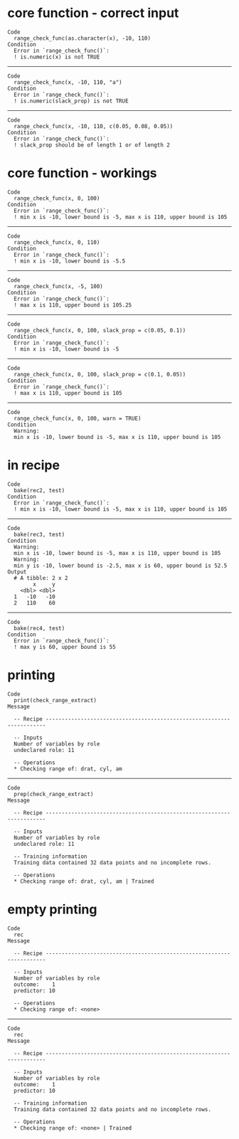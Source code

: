 # core function - correct input

    Code
      range_check_func(as.character(x), -10, 110)
    Condition
      Error in `range_check_func()`:
      ! is.numeric(x) is not TRUE

---

    Code
      range_check_func(x, -10, 110, "a")
    Condition
      Error in `range_check_func()`:
      ! is.numeric(slack_prop) is not TRUE

---

    Code
      range_check_func(x, -10, 110, c(0.05, 0.08, 0.05))
    Condition
      Error in `range_check_func()`:
      ! slack_prop should be of length 1 or of length 2

# core function - workings

    Code
      range_check_func(x, 0, 100)
    Condition
      Error in `range_check_func()`:
      ! min x is -10, lower bound is -5, max x is 110, upper bound is 105

---

    Code
      range_check_func(x, 0, 110)
    Condition
      Error in `range_check_func()`:
      ! min x is -10, lower bound is -5.5

---

    Code
      range_check_func(x, -5, 100)
    Condition
      Error in `range_check_func()`:
      ! max x is 110, upper bound is 105.25

---

    Code
      range_check_func(x, 0, 100, slack_prop = c(0.05, 0.1))
    Condition
      Error in `range_check_func()`:
      ! min x is -10, lower bound is -5

---

    Code
      range_check_func(x, 0, 100, slack_prop = c(0.1, 0.05))
    Condition
      Error in `range_check_func()`:
      ! max x is 110, upper bound is 105

---

    Code
      range_check_func(x, 0, 100, warn = TRUE)
    Condition
      Warning:
      min x is -10, lower bound is -5, max x is 110, upper bound is 105

# in recipe

    Code
      bake(rec2, test)
    Condition
      Error in `range_check_func()`:
      ! min x is -10, lower bound is -5, max x is 110, upper bound is 105

---

    Code
      bake(rec3, test)
    Condition
      Warning:
      min x is -10, lower bound is -5, max x is 110, upper bound is 105
      Warning:
      min y is -10, lower bound is -2.5, max x is 60, upper bound is 52.5
    Output
      # A tibble: 2 x 2
            x     y
        <dbl> <dbl>
      1   -10   -10
      2   110    60

---

    Code
      bake(rec4, test)
    Condition
      Error in `range_check_func()`:
      ! max y is 60, upper bound is 55

# printing

    Code
      print(check_range_extract)
    Message
      
      -- Recipe ----------------------------------------------------------------------
      
      -- Inputs 
      Number of variables by role
      undeclared role: 11
      
      -- Operations 
      * Checking range of: drat, cyl, am

---

    Code
      prep(check_range_extract)
    Message
      
      -- Recipe ----------------------------------------------------------------------
      
      -- Inputs 
      Number of variables by role
      undeclared role: 11
      
      -- Training information 
      Training data contained 32 data points and no incomplete rows.
      
      -- Operations 
      * Checking range of: drat, cyl, am | Trained

# empty printing

    Code
      rec
    Message
      
      -- Recipe ----------------------------------------------------------------------
      
      -- Inputs 
      Number of variables by role
      outcome:    1
      predictor: 10
      
      -- Operations 
      * Checking range of: <none>

---

    Code
      rec
    Message
      
      -- Recipe ----------------------------------------------------------------------
      
      -- Inputs 
      Number of variables by role
      outcome:    1
      predictor: 10
      
      -- Training information 
      Training data contained 32 data points and no incomplete rows.
      
      -- Operations 
      * Checking range of: <none> | Trained

